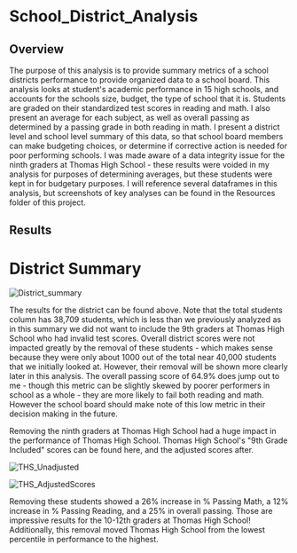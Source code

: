# School_District_Analysis
## Overview
The purpose of this analysis is to provide summary metrics of a school districts performance to provide organized data to a school board. This analysis looks at student's academic performance in 15 high schools, and accounts for the schools size, budget, the type of school that it is. Students are graded on their standardized test scores in reading and math. I also present an average for each subject, as well as overall passing as determined by a passing grade in both reading in math. I present a district level and school level summary of this data, so that school board members can make budgeting choices, or determine if corrective action is needed for poor performing schools. I was made aware of a data integrity issue for the ninth graders at Thomas High School - these results were voided in my analysis for purposes of determining averages, but these students were kept in for budgetary purposes. I will reference several dataframes in this analysis, but screenshots of key analyses can be found in the Resources folder of this project. 
## Results
# District Summary

![District_summary](https://user-images.githubusercontent.com/76958825/110390941-c2377080-8034-11eb-94fc-707b96de3264.png)

The results for the district can be found above. Note that the total students column has 38,709 students, which is less than we previously analyzed as in this summary we did not want to include the 9th graders at Thomas High School who had invalid test scores. Overall district scores were not impacted greatly by the removal of these students - which makes sense because they were only about 1000 out of the total near 40,000 students that we initially looked at. However, their removal will be shown more clearly later in this analysis. The overall passing score of 64.9% does jump out to me - though this metric can be slightly skewed by poorer performers in school as a whole - they are more likely to fail both reading and math. However the school board should make note of this low metric in their decision making in the future. 

Removing the ninth graders at Thomas High School had a huge impact in the performance of Thomas High School. Thomas High School's "9th Grade Included" scores can be found here, and the adjusted scores after. 

![THS_Unadjusted](https://user-images.githubusercontent.com/76958825/110391637-c87a1c80-8035-11eb-9522-3614240cbd0a.png)

![THS_AdjustedScores](https://user-images.githubusercontent.com/76958825/110391676-daf45600-8035-11eb-93d9-515b4aba3301.png)

Removing these students showed a 26% increase in % Passing Math, a 12% increase in % Passing Reading, and a 25% in overall passing. Those are impressive results for the 10-12th graders at Thomas High School! Additionally, this removal moved Thomas High School from the lowest percentile in performance to the highest. 
